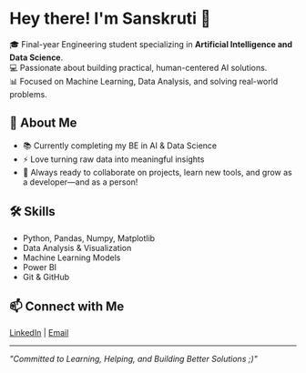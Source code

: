 # Hey there! I'm Sanskruti 🥰

🎓 Final-year Engineering student specializing in **Artificial Intelligence and Data Science**.  
💻 Passionate about building practical, human-centered AI solutions.  
📊 Focused on Machine Learning, Data Analysis, and solving real-world problems.

## 🌟 About Me
- 📚 Currently completing my BE in AI & Data Science
- ⚡ Love turning raw data into meaningful insights
- 🤝 Always ready to collaborate on projects, learn new tools, and grow as a developer—and as a person!

## 🛠️ Skills
- Python, Pandas, Numpy, Matplotlib
- Data Analysis & Visualization
- Machine Learning Models
- Power BI
- Git & GitHub

## 📫 Connect with Me

[LinkedIn](www.linkedin.com/in/sanskruti-sugandhi-6573a3269) | [Email](mailto:sanskruti.sugandhi4@gmail.com) 

---

*"Committed to Learning, Helping, and Building Better Solutions ;)"*

